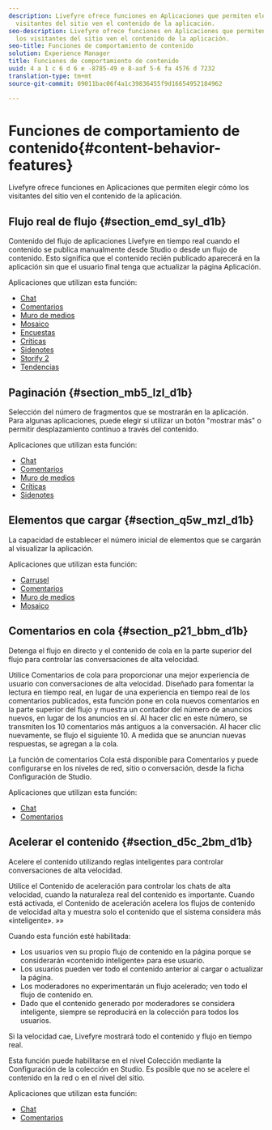 ```yaml
---
description: Livefyre ofrece funciones en Aplicaciones que permiten elegir cómo los
  visitantes del sitio ven el contenido de la aplicación.
seo-description: Livefyre ofrece funciones en Aplicaciones que permiten elegir cómo
  los visitantes del sitio ven el contenido de la aplicación.
seo-title: Funciones de comportamiento de contenido
solution: Experience Manager
title: Funciones de comportamiento de contenido
uuid: 4 a 1 c 6 d 6 e -8785-49 e 8-aaf 5-6 fa 4576 d 7232
translation-type: tm+mt
source-git-commit: 09011bac06f4a1c39836455f9d16654952184962

---
```



# Funciones de comportamiento de contenido{#content-behavior-features}

Livefyre ofrece funciones en Aplicaciones que permiten elegir cómo los visitantes del sitio ven el contenido de la aplicación.

## Flujo real de flujo {#section_emd_syl_d1b}

Contenido del flujo de aplicaciones Livefyre en tiempo real cuando el contenido se publica manualmente desde Studio o desde un flujo de contenido. Esto significa que el contenido recién publicado aparecerá en la aplicación sin que el usuario final tenga que actualizar la página Aplicación.

Aplicaciones que utilizan esta función:

* [Chat](/help/using/c-about-apps/c-chat-app/c-chat-app.md#c_chat_app)
* [Comentarios](/help/using/c-about-apps/c-comments/c-comments.md)
* [Muro de medios](/help/using/c-about-apps/c-media-wall-app/c-media-wall-app.md#c_media_wall_app)
* [Mosaico](/help/using/c-about-apps/c-mosaic-app/c-mosaic-app.md#c_mosaic_app)
* [Encuestas](/help/using/c-about-apps/c-polls-app/c-polls-app.md#c_polls_app)
* [Críticas](/help/using/c-about-apps/c-reviews-app/c-reviews-app.md#c_reviews_app)
* [Sidenotes](/help/using/c-about-apps/c-sidenotes-app/c-sidenotes-app.md#c_sidenotes_app)
* [Storify 2](/help/using/c-about-apps/c-storify2/c-storify2.md#c_storify2)
* [Tendencias](/help/using/c-about-apps/c-trending-app/c-trending-app.md#c_trending_app)

## Paginación {#section_mb5_lzl_d1b}

Selección del número de fragmentos que se mostrarán en la aplicación. Para algunas aplicaciones, puede elegir si utilizar un botón "mostrar más" o permitir desplazamiento continuo a través del contenido.

Aplicaciones que utilizan esta función:

* [Chat](/help/using/c-about-apps/c-chat-app/c-chat-app.md#c_chat_app)
* [Comentarios](/help/using/c-about-apps/c-comments/c-comments.md)
* [Muro de medios](/help/using/c-about-apps/c-media-wall-app/c-media-wall-app.md#c_media_wall_app)
* [Críticas](/help/using/c-about-apps/c-reviews-app/c-reviews-app.md#c_reviews_app)
* [Sidenotes](/help/using/c-about-apps/c-sidenotes-app/c-sidenotes-app.md#c_sidenotes_app)

## Elementos que cargar {#section_q5w_mzl_d1b}

La capacidad de establecer el número inicial de elementos que se cargarán al visualizar la aplicación.

Aplicaciones que utilizan esta función:

* [Carrusel](/help/using/c-about-apps/c-carousel-app/c-carousel-app.md#c_carousel_app)
* [Comentarios](/help/using/c-about-apps/c-comments/c-comments.md)
* [Muro de medios](/help/using/c-about-apps/c-media-wall-app/c-media-wall-app.md#c_media_wall_app)
* [Mosaico](/help/using/c-about-apps/c-mosaic-app/c-mosaic-app.md#c_mosaic_app)

## Comentarios en cola {#section_p21_bbm_d1b}

Detenga el flujo en directo y el contenido de cola en la parte superior del flujo para controlar las conversaciones de alta velocidad.

Utilice Comentarios de cola para proporcionar una mejor experiencia de usuario con conversaciones de alta velocidad. Diseñado para fomentar la lectura en tiempo real, en lugar de una experiencia en tiempo real de los comentarios publicados, esta función pone en cola nuevos comentarios en la parte superior del flujo y muestra un contador del número de anuncios nuevos, en lugar de los anuncios en sí. Al hacer clic en este número, se transmiten los 10 comentarios más antiguos a la conversación. Al hacer clic nuevamente, se flujo el siguiente 10. A medida que se anuncian nuevas respuestas, se agregan a la cola.

La función de comentarios Cola está disponible para Comentarios y puede configurarse en los niveles de red, sitio o conversación, desde la ficha Configuración de Studio.

Aplicaciones que utilizan esta función:

* [Chat](/help/using/c-about-apps/c-chat-app/c-chat-app.md#c_chat_app)
* [Comentarios](/help/using/c-about-apps/c-comments/c-comments.md)

## Acelerar el contenido {#section_d5c_2bm_d1b}

Acelere el contenido utilizando reglas inteligentes para controlar conversaciones de alta velocidad.

Utilice el Contenido de aceleración para controlar los chats de alta velocidad, cuando la naturaleza real del contenido es importante. Cuando está activada, el Contenido de aceleración acelera los flujos de contenido de velocidad alta y muestra solo el contenido que el sistema considera más «inteligente». »»

Cuando esta función esté habilitada:

* Los usuarios ven su propio flujo de contenido en la página porque se considerarán «contenido inteligente» para ese usuario.
* Los usuarios pueden ver todo el contenido anterior al cargar o actualizar la página.
* Los moderadores no experimentarán un flujo acelerado; ven todo el flujo de contenido en.
* Dado que el contenido generado por moderadores se considera inteligente, siempre se reproducirá en la colección para todos los usuarios.

Si la velocidad cae, Livefyre mostrará todo el contenido y flujo en tiempo real.

Esta función puede habilitarse en el nivel Colección mediante la Configuración de la colección en Studio. Es posible que no se acelere el contenido en la red o en el nivel del sitio.

Aplicaciones que utilizan esta función:

* [Chat](/help/using/c-about-apps/c-chat-app/c-chat-app.md#c_chat_app)
* [Comentarios](/help/using/c-about-apps/c-comments/c-comments.md)

